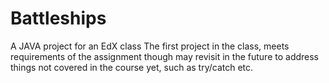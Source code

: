 # Battleships
A JAVA project for an EdX class
The first project in the class, meets requirements of the assignment though may revisit in the future
to address things not covered in the course yet, such as try/catch etc.
